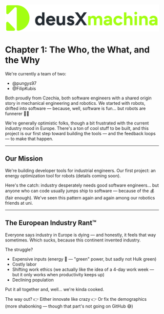 ![deusXmachina Logo](static/logo.png)

# Chapter 1: The Who, the What, and the Why

We're currently a team of two:
- @pungys97
- @FilipKubis

Both proudly from Czechia, both software engineers with a shared origin story in mechanical engineering and robotics.
We started with robots, drifted into software — because, well, software is fun… but robots are funnerer 🤖💥

We're generally optimistic folks, though a bit frustrated with the current industry mood in Europe. There's a ton of cool stuff to be built, and this project is our first step toward building the tools — and the feedback loops — to make that happen.

---

## Our Mission

We're building developer tools for industrial engineers.
Our first project: an energy optimization tool for robots (details coming soon).

Here's the catch: industry desperately needs good software engineers…
but anyone who can code usually jumps ship to software — because of the 💰 (fair enough).
We've seen this pattern again and again among our robotics friends at uni.

---

## The European Industry Rant™

Everyone says industry in Europe is dying — and honestly, it feels that way sometimes.
Which sucks, because this continent invented industry.

The struggle?
- Expensive inputs (energy 💸 — "green" power, but sadly not Hulk green)
- Costly labor
- Shifting work ethics (we actually like the idea of a 4-day work week — but it only works when productivity keeps up)
- Declining population

Put it all together and, well… we're kinda cooked.

The way out?
👉 Either innovate like crazy
👉 Or fix the demographics (more shabonking — though that part's not going on GitHub 😅)